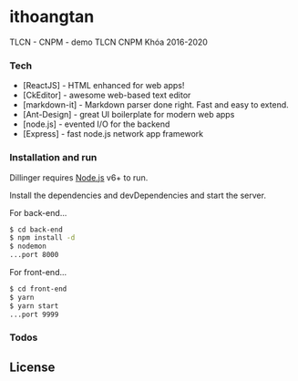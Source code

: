 # ithoangtan

TLCN - CNPM - demo TLCN CNPM Khóa 2016-2020

### Tech

-  [ReactJS] - HTML enhanced for web apps!
-  [CkEditor] - awesome web-based text editor
-  [markdown-it] - Markdown parser done right. Fast and easy to extend.
-  [Ant-Design] - great UI boilerplate for modern web apps
-  [node.js] - evented I/O for the backend
-  [Express] - fast node.js network app framework

### Installation and run

Dillinger requires [Node.js](https://nodejs.org/) v6+ to run.

Install the dependencies and devDependencies and start the server.

For back-end...

```sh
$ cd back-end
$ npm install -d
$ nodemon
...port 8000
```

For front-end...

```sh
$ cd front-end
$ yarn
$ yarn start
...port 9999
```

### Todos


## License
